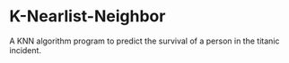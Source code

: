 # K-Nearlist-Neighbor
A KNN algorithm program to predict the survival of a person in the titanic incident.

